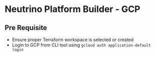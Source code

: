 # Neutrino Platform Builder - GCP

## Pre Requisite
- Ensure proper Terraform workspace is selected or created
- Login to GCP from CLI tool using `gcloud auth application-default login`